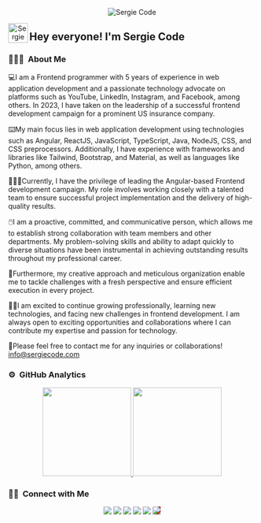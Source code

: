 <p align="center">
  <img alt="Sergie Code" src="https://raw.githubusercontent.com/sergiecode/sergiecode/main/banner.png">
</p>

<p align="center">
  <img alt="Sergie Code" src="https://raw.githubusercontent.com/sergiecode/sergiecode/main/Hand%20Wave.gif" width='40' align="left">
  <h2>Hey everyone! I'm Sergie Code</h2>
</p>

<!-- ## 👋 &nbsp;Hey everyone! I'm Sergie Code -->

### 👨🏼‍💻 &nbsp;About Me

💻I am a Frontend programmer with 5 years of experience in web application development and a passionate technology advocate on platforms such as YouTube, LinkedIn, Instagram, and Facebook, among others. In 2023, I have taken on the leadership of a successful frontend development campaign for a prominent US insurance company.

⌨️My main focus lies in web application development using technologies such as Angular, ReactJS, JavaScript, TypeScript, Java, NodeJS, CSS, and CSS preprocessors. Additionally, I have experience with frameworks and libraries like Tailwind, Bootstrap, and Material, as well as languages like Python, among others.

👨🏼‍💻Currently, I have the privilege of leading the Angular-based Frontend development campaign. My role involves working closely with a talented team to ensure successful project implementation and the delivery of high-quality results.

🖱️I am a proactive, committed, and communicative person, which allows me to establish strong collaboration with team members and other departments. My problem-solving skills and ability to adapt quickly to diverse situations have been instrumental in achieving outstanding results throughout my professional career.

🧐Furthermore, my creative approach and meticulous organization enable me to tackle challenges with a fresh perspective and ensure efficient execution in every project.

💪🏼I am excited to continue growing professionally, learning new technologies, and facing new challenges in frontend development. I am always open to exciting opportunities and collaborations where I can contribute my expertise and passion for technology.

📧Please feel free to contact me for any inquiries or collaborations! info@sergiecode.com

### ⚙️ &nbsp;GitHub Analytics

<p align="center">
  <a href="https://github.com/sergiecode">
    <img height="180em" src="https://github-readme-stats-eight-theta.vercel.app/api?username=sergiecode&show_icons=true&theme=algolia&include_all_commits=true&count_private=true">
    <img height="180em" src="https://github-readme-stats-eight-theta.vercel.app/api/top-langs/?username=sergiecode&layout=compact&langs_count=8&theme=algolia">
  </a>
</p>

### 🤝🏻 &nbsp;Connect with Me

<p align="center">
  <a href="https://www.sergiecode.com"><img src="https://img.shields.io/badge/-sergiecode.com-3423A6?style=flat&logo=Google-Chrome&logoColor=white"></a>
  <a href="https://linkedin.com/in/sergiecode"><img src="https://img.shields.io/badge/-Sergie%20Code-0077B5?style=flat&logo=Linkedin&logoColor=white"></a>
  <a href="mailto:info@sergiecode.com"><img src="https://img.shields.io/badge/-info@sergiecode.com-D14836?style=flat&logo=Gmail&logoColor=white"></a>
  <a href="https://instagram.com/sergiecode"><img src="https://img.shields.io/badge/-sergiecode-E4405F?style=flat&logo=Instagram&logoColor=white"></a>
  <a href="https://facebook.com/sergiecodeok"><img src="https://img.shields.io/badge/-@sergiecodeok-1877F2?style=flat&logo=Facebook&logoColor=white"></a>
  <a href="https://www.twitter.com/sergiecode"><img src="https://img.shields.io/badge/-@sergiecode-BD081C?style=flat&logo=Twitter&logoColor=white" style="background-color: #BD081C;"></a>
</p>
